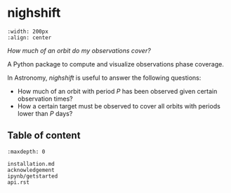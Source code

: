 # nighshift


```{image} _static/logo@3x.png
:width: 200px
:align: center
```

*How much of an orbit do my observations cover?*

A Python package to compute and visualize observations phase coverage.

In Astronomy, *nighshift* is useful to answer the following questions:
- How much of an orbit with period $P$ has been observed given certain observation times?
- How a certain target must be observed to cover all orbits with periods lower than $P$ days? 

## Table of content
```{toctree}
:maxdepth: 0
   
installation.md
acknowledgement
ipynb/getstarted
api.rst
```